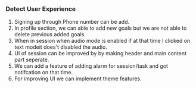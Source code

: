 ### Detect User Experience

1. Signing up through Phone number can be add.
2. In profile section, we can able to add new goals but we are not able to delete previous added goals.
3. When in session when audio mode is enabled if at that time I clicked on text modeit does't disabled the audio.
4. UI of session can be improved by by making header and main content part seperate.
5. We can add a feature of adding alarm for session/task and got notifcation on that time.
6. For improving UI we can implement theme features.
